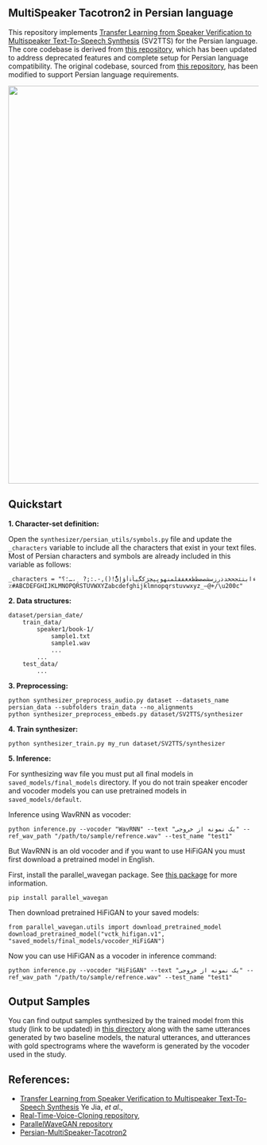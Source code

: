 ## MultiSpeaker Tacotron2 in Persian language
This repository implements [Transfer Learning from Speaker Verification to
Multispeaker Text-To-Speech Synthesis](https://arxiv.org/pdf/1806.04558.pdf) (SV2TTS) for the Persian language. The core codebase is derived from [this repository](https://github.com/Adibian/Persian-MultiSpeaker-Tacotron2), which has been updated to address deprecated features and complete setup for Persian language compatibility. The original codebase, sourced from [this repository](https://github.com/CorentinJ/Real-Time-Voice-Cloning/tree/master), has been modified to support Persian language requirements.

<img src="https://github.com/majidAdibian77/persian-SV2TTS/blob/master/results/model.JPG" width="800"> 

## Quickstart
**1. Character-set definition:**

Open the `synthesizer/persian_utils/symbols.py` file and update the `_characters` variable to include all the characters that exist in your text files. Most of Persian characters and symbols are already included in this variable as follows:
```
_characters = "ءابتثجحخدذرزسشصضطظعغفقلمنهويِپچژکگیآۀأؤإئًَُّ!(),-.:;?  ̠،…؛؟‌٪#ABCDEFGHIJKLMNOPQRSTUVWXYZabcdefghijklmnopqrstuvwxyz_–@+/\u200c"
```

**2. Data structures:**
```
dataset/persian_date/
    train_data/
        speaker1/book-1/
            sample1.txt
            sample1.wav
            ...
        ...
    test_data/
        ...
```

**3. Preprocessing:**
```
python synthesizer_preprocess_audio.py dataset --datasets_name persian_data --subfolders train_data --no_alignments
python synthesizer_preprocess_embeds.py dataset/SV2TTS/synthesizer
```

**4. Train synthesizer:**
```
python synthesizer_train.py my_run dataset/SV2TTS/synthesizer
```

**5. Inference:**

For synthesizing wav file you must put all final models in `saved_models/final_models` directory.
If you do not train speaker encoder and vocoder models you can use pretrained models in `saved_models/default`.

Inference using WavRNN as vocoder:
```
python inference.py --vocoder "WavRNN" --text "یک نمونه از خروجی" --ref_wav_path "/path/to/sample/refrence.wav" --test_name "test1"
```
But WavRNN is an old vocoder and if you want to use HiFiGAN you must first download a pretrained model in English.

First, install the parallel_wavegan package. See [this package](https://github.com/kan-bayashi/ParallelWaveGAN) for more information.
```
pip install parallel_wavegan
```
Then download pretrained HiFiGAN to your saved models:
```
from parallel_wavegan.utils import download_pretrained_model
download_pretrained_model("vctk_hifigan.v1", "saved_models/final_models/vocoder_HiFiGAN")
```
Now you can use HiFiGAN as a vocoder in inference command:
```
python inference.py --vocoder "HiFiGAN" --text "یک نمونه از خروجی" --ref_wav_path "/path/to/sample/refrence.wav" --test_name "test1"
```
## Output Samples

You can find output samples synthesized by the trained model from this study (link to be updated) in [this directory](https://github.com/MahtaFetrat/Persian-MultiSpeaker-Tacotron2/tree/master/results/output_samples) along with the same utterances generated by two baseline models, the natural utterances, and utterances with gold spectrograms where the waveform is generated by the vocoder used in the study.

## References:
- [Transfer Learning from Speaker Verification to Multispeaker Text-To-Speech Synthesis](https://arxiv.org/pdf/1806.04558.pdf) Ye Jia, *et al*.,
- [Real-Time-Voice-Cloning repository](https://github.com/CorentinJ/Real-Time-Voice-Cloning/tree/master),
- [ParallelWaveGAN repository](https://github.com/kan-bayashi/ParallelWaveGAN)
- [Persian-MultiSpeaker-Tacotron2](https://github.com/Adibian/Persian-MultiSpeaker-Tacotron2)
